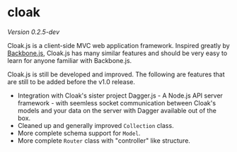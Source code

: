 # cloak

_Version 0.2.5-dev_

Cloak.js is a client-side MVC web application framework. Inspired greatly by [Backbone.js](http://backbonejs.org/), Cloak.js has many similar features and should be very easy to learn for anyone familiar with Backbone.js.

Cloak.js is still be developed and improved. The following are features that are still to be added before the v1.0 release.

* Integration with Cloak's sister project Dagger.js - A Node.js API server framework - with seemless socket communication between Cloak's models and your data on the server with Dagger available out of the box.
* Cleaned up and generally improved `Collection` class.
* More complete schema support for `Model`.
* More complete `Router` class with "controller" like structure.
